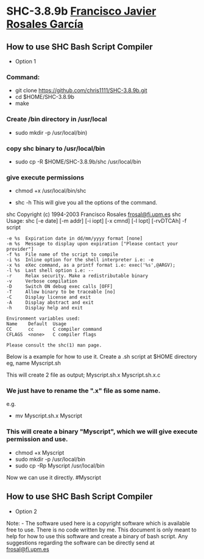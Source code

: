 # SHC-3.8.9b [Francisco Javier Rosales García](https://www.datsi.fi.upm.es/~frosal/)

## How to use SHC Bash Script Compiler
- Option 1
### Command:
- git clone https://github.com/chris1111/SHC-3.8.9b.git
- cd $HOME/SHC-3.8.9b
- make


### Create /bin directory in /usr/local 
- sudo mkdir -p /usr/local/bin)
### copy shc binary to /usr/local/bin 
- sudo cp -R $HOME/SHC-3.8.9b/shc /usr/local/bin
### give execute permissions 
- chmod +x /usr/local/bin/shc

- shc -h
This will give you all the options of the command.

shc Copyright (c) 1994-2003 Francisco Rosales <frosal@fi.upm.es>
shc Usage: shc [-e date] [-m addr] [-i iopt] [-x cmnd] [-l lopt] [-rvDTCAh] -f script

    -e %s  Expiration date in dd/mm/yyyy format [none]
    -m %s  Message to display upon expiration ["Please contact your provider"]
    -f %s  File name of the script to compile
    -i %s  Inline option for the shell interpreter i.e: -e
    -x %s  eXec command, as a printf format i.e: exec('%s',@ARGV);
    -l %s  Last shell option i.e: --
    -r     Relax security. Make a redistributable binary
    -v     Verbose compilation
    -D     Switch ON debug exec calls [OFF]
    -T     Allow binary to be traceable [no]
    -C     Display license and exit
    -A     Display abstract and exit
    -h     Display help and exit

    Environment variables used:
    Name    Default  Usage
    CC      cc       C compiler command
    CFLAGS  <none>   C compiler flags

    Please consult the shc(1) man page.

Below is a example for how to use it.
Create a .sh script at $HOME directory eg, name Myscript.sh

This will create 2 file as output;
Myscript.sh.x
Myscript.sh.x.c

### We just have to rename the ".x"  file as some name.
e.g.
- mv Myscript.sh.x Myscript
### This will create a binary "Myscript", which we will give execute permission and use.
- chmod +x Myscript
- sudo mkdir -p /usr/local/bin
- sudo cp -Rp Myscript /usr/local/bin

Now we can use it directly.
#Myscript

## How to use SHC Bash Script Compiler
- Option 2

Note: - The software used here is a copyright software which is available free to use. There is no code written by me. This document is only meant to help for how to use this software and create a binary of bash script. Any suggestions regarding the software can be directly send at frosal@fi.upm.es 


 
